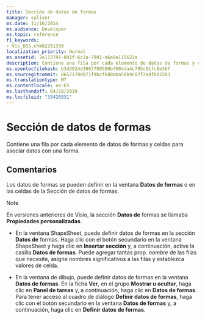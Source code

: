 ```yaml
---
title: Sección de datos de formas
manager: soliver
ms.date: 11/16/2014
ms.audience: Developer
ms.topic: reference
f1_keywords:
- Vis_DSS.chm82251338
localization_priority: Normal
ms.assetid: 2e113791-891f-6c2a-7981-a6a9a115622a
description: Contiene una fila por cada elemento de datos de formas y celdas para asociar datos con una forma.
ms.openlocfilehash: b3d3924d3087789500bf084da4c795c01fc8e36f
ms.sourcegitcommit: 8657170d071f9bcf680aba50b9c07f2a4fb82283
ms.translationtype: MT
ms.contentlocale: es-ES
ms.lasthandoff: 04/28/2019
ms.locfileid: "33426831"
---
```

# <a name="shape-data-section"></a>Sección de datos de formas

Contiene una fila por cada elemento de datos de formas y celdas para asociar datos con una forma.
  
## <a name="remarks"></a>Comentarios

Los datos de formas se pueden definir en la ventana **Datos de formas** o en las celdas de la Sección de datos de formas. 
  
> [!NOTE]
> En versiones anteriores de Visio, la sección **Datos de** formas se llamaba **Propiedades personalizadas**. 
  
- En la ventana ShapeSheet, puede definir datos de formas en la sección **Datos de** formas. Haga clic con el botón secundario en la ventana ShapeSheet y haga clic en **Insertar sección** y, a continuación, active la casilla **Datos de formas**. Puede agregar tantas prop.  *nombre*  de las filas que necesite, asigne nombres significativos a las filas y establezca valores de celda. 
    
- En la ventana de dibujo, puede definir datos de formas en la ventana **Datos de formas**. En la ficha **Ver**, en el grupo **Mostrar u ocultar**, haga clic en **Panel de tareas** y, a continuación, haga clic en **Datos de formas**. Para tener acceso al cuadro de diálogo **Definir datos de formas**, haga clic con el botón secundario en la ventana **Datos de formas** y, a continuación, haga clic en **Definir datos de formas**.
    

